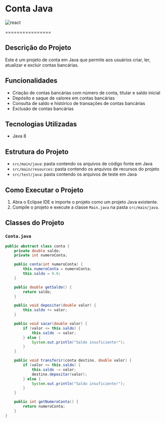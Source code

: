 # Conta Java
 <img align="center" alt="react" src="https://img.shields.io/badge/Java-ED8B00?style=for-the-badge&logo=openjdk&logoColor=white" />

================

## Descrição do Projeto

Este é um projeto de conta em Java que permite aos usuários criar, ler, atualizar e excluir contas bancárias.

## Funcionalidades

* Criação de contas bancárias com número de conta, titular e saldo inicial 
* Depósito e saque de valores em contas bancárias
* Consulta de saldo e histórico de transações de contas bancárias
* Exclusão de contas bancárias

## Tecnologias Utilizadas

* Java 8

## Estrutura do Projeto

* `src/main/java`: pasta contendo os arquivos de código fonte em Java
* `src/main/resources`: pasta contendo os arquivos de recursos do projeto
* `src/test/java`: pasta contendo os arquivos de teste em Java

## Como Executar o Projeto

1. Abra o Eclipse IDE e importe o projeto como um projeto Java existente.
2. Compile o projeto e execute a classe `Main.java` na pasta `src/main/java`.

## Classes do Projeto

### `Conta.java`
```java
public abstract class conta {
    private double saldo;
    private int numeroConta;

    public conta(int numeroConta) {
        this.numeroConta = numeroConta;
        this.saldo = 0.0;
    }

    public double getSaldo() {
        return saldo;
    }

    public void depositar(double valor) {
        this.saldo += valor;
    }

    public void sacar(double valor) {
        if (valor <= this.saldo) {
            this.saldo -= valor;
        } else {
            System.out.println("Saldo insuficiente!");
        }
    }

    public void transferir(conta destino, double valor) {
        if (valor <= this.saldo) {
            this.saldo -= valor;
            destino.depositar(valor);
        } else {
            System.out.println("Saldo insuficiente!");
        }
    }

    public int getNumeroConta() {
        return numeroConta;
    }
}
